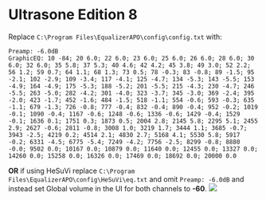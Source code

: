 # Ultrasone Edition 8
Replace `C:\Program Files\EqualizerAPO\config\config.txt` with:
```
Preamp: -6.0dB
GraphicEQ: 10 -84; 20 6.0; 22 6.0; 23 6.0; 25 6.0; 26 6.0; 28 6.0; 30 6.0; 32 6.0; 35 5.8; 37 5.3; 40 4.6; 42 4.2; 45 3.8; 49 3.0; 52 2.2; 56 1.2; 59 0.7; 64 1.1; 68 1.3; 73 0.5; 78 -0.3; 83 -0.8; 89 -1.5; 95 -2.1; 102 -2.9; 109 -3.4; 117 -4.1; 125 -4.7; 134 -5.3; 143 -5.5; 153 -4.9; 164 -4.9; 175 -5.3; 188 -5.2; 201 -5.5; 215 -4.3; 230 -4.7; 246 -5.5; 263 -5.0; 282 -4.2; 301 -4.0; 323 -3.7; 345 -3.0; 369 -2.4; 395 -2.0; 423 -1.7; 452 -1.6; 484 -1.5; 518 -1.1; 554 -0.6; 593 -0.3; 635 -1.1; 679 -1.3; 726 -0.8; 777 -0.4; 832 -0.4; 890 -0.4; 952 -0.2; 1019 -0.1; 1090 -0.4; 1167 -0.6; 1248 -0.6; 1336 -0.6; 1429 -0.4; 1529 -0.1; 1636 0.1; 1751 0.3; 1873 0.5; 2004 2.8; 2145 5.8; 2295 5.1; 2455 2.9; 2627 -0.6; 2811 -0.8; 3008 1.0; 3219 1.7; 3444 1.1; 3685 -0.7; 3943 -2.5; 4219 0.2; 4514 2.1; 4830 2.7; 5168 4.1; 5530 5.8; 5917 -0.2; 6331 -4.5; 6775 -5.4; 7249 -4.2; 7756 -2.5; 8299 -0.8; 8880 -0.0; 9502 0.0; 10167 0.0; 10879 0.0; 11640 0.0; 12455 0.0; 13327 0.0; 14260 0.0; 15258 0.0; 16326 0.0; 17469 0.0; 18692 0.0; 20000 0.0
```
**OR** if using HeSuVi replace `C:\Program Files\EqualizerAPO\config\HeSuVi\eq.txt` and omit `Preamp: -6.0dB` and instead set Global volume in the UI for both channels to **-60**.
![](https://raw.githubusercontent.com/jaakkopasanen/AutoEq/master/results/Innerfidelity%202017/headphoncecom/onear/Ultrasone%20Edition%208/Ultrasone%20Edition%208.png)